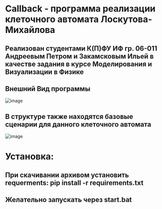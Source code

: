 # Callback - программа реализации клеточного автомата Лоскутова-Михайлова
## Реализован студентами К(П)ФУ ИФ гр. 06-011 Андреевым Петром и Закамсковым Ильей в качестве задания в курсе Моделирования и Визуализации в Физике
## Внешний Вид программы
![image](https://user-images.githubusercontent.com/69344159/217927563-84b05f1c-a539-42a6-9d5a-d8d7c87a6e04.png)
## В структуре также находятся базовые сценарии для данного клеточного автомата
![image](https://user-images.githubusercontent.com/69344159/217928204-636a40bb-86b6-43fe-a846-17e5e1ad4834.png)

# Установка:
## При скачивании архивом установить requerments: pip install -r requirements.txt
## Желательно запускать через start.bat
